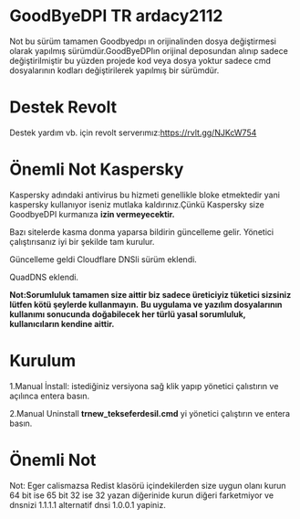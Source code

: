 # GoodByeDPI TR ardacy2112
Not bu sürüm tamamen Goodbyedpı ın orijinalinden dosya değiştirmesi olarak yapılmış sürümdür.GoodByeDPIın orijinal deposundan alınıp sadece değiştirilmiştir bu yüzden projede kod veya dosya yoktur sadece cmd dosyalarının kodları değiştirilerek yapılmış bir sürümdür.


# Destek Revolt
Destek yardım vb. için revolt serverımız:https://rvlt.gg/NJKcW754









# Önemli Not Kaspersky


Kaspersky adındaki antivirus bu hizmeti genellikle bloke etmektedir yani kaspersky kullanıyor iseniz mutlaka kaldırınız.Çünkü Kaspersky size GoodbyeDPI kurmanıza **izin vermeyecektir.**






Bazı sitelerde kasma donma yaparsa bildirin güncelleme gelir.
Yönetici çalıştırısanız iyi bir şekilde tam kurulur.

Güncelleme geldi Cloudflare DNSli sürüm eklendi.

QuadDNS eklendi.

**Not:Sorumluluk tamamen size aittir biz sadece üreticiyiz tüketici sizsiniz lütfen kötü şeylerde kullanmayın.**
**Bu uygulama ve yazılım dosyalarının kullanımı sonucunda doğabilecek her türlü yasal sorumluluk, kullanıcıların kendine aittir.**


# Kurulum

1.Manual İnstall:
istediğiniz versiyona sağ klik yapıp yönetici çalıstırın ve açılınca entera basın.


2.Manual Uninstall
**trnew_tekseferdesil.cmd** yi yönetici çalıştırın ve entera basın.

# Önemli Not

Not: Eger calismazsa Redist klasörü içindekilerden size uygun olanı kurun 64 bit ise 65 bit 32 ise 32 yazan diğerinide kurun diğeri farketmiyor ve dnsnizi 1.1.1.1 alternatif dnsi 1.0.0.1 yapiniz.

